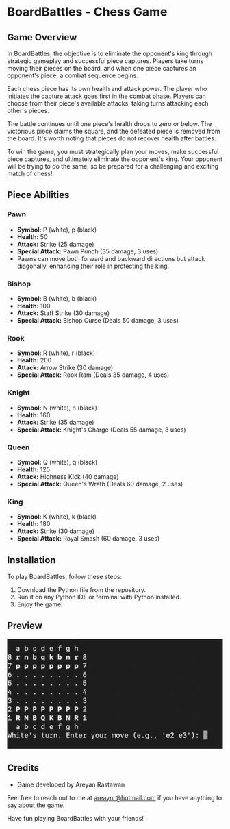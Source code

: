 # BoardBattles - Chess Game

## Game Overview

In BoardBattles, the objective is to eliminate the opponent's king through strategic gameplay and successful piece captures. Players take turns moving their pieces on the board, and when one piece captures an opponent's piece, a combat sequence begins.

Each chess piece has its own health and attack power. The player who initiates the capture attack goes first in the combat phase. Players can choose from their piece's available attacks, taking turns attacking each other's pieces.

The battle continues until one piece's health drops to zero or below. The victorious piece claims the square, and the defeated piece is removed from the board. It's worth noting that pieces do not recover health after battles.

To win the game, you must strategically plan your moves, make successful piece captures, and ultimately eliminate the opponent's king. Your opponent will be trying to do the same, so be prepared for a challenging and exciting match of chess!

## Piece Abilities

### Pawn

- **Symbol:** P (white), p (black)
- **Health:** 50
- **Attack:** Strike (25 damage)
- **Special Attack:** Pawn Punch (35 damage, 3 uses)
- Pawns can move both forward and backward directions but attack diagonally, enhancing their role in protecting the king.

### Bishop

- **Symbol:** B (white), b (black)
- **Health:** 100
- **Attack:** Staff Strike (30 damage)
- **Special Attack:** Bishop Curse (Deals 50 damage, 3 uses)

### Rook

- **Symbol:** R (white), r (black)
- **Health:** 200
- **Attack:** Arrow Strike (30 damage)
- **Special Attack:** Rook Ram (Deals 35 damage, 4 uses)

### Knight

- **Symbol:** N (white), n (black)
- **Health:** 160
- **Attack:** Strike (35 damage)
- **Special Attack:** Knight's Charge (Deals 55 damage, 3 uses)

### Queen

- **Symbol:** Q (white), q (black)
- **Health:** 125
- **Attack:** Highness Kick (40 damage)
- **Special Attack:** Queen's Wrath (Deals 60 damage, 2 uses)

### King

- **Symbol:** K (white), k (black)
- **Health:** 180
- **Attack:** Strike (30 damage)
- **Special Attack:** Royal Smash (60 damage, 3 uses)

## Installation

To play BoardBattles, follow these steps:

1. Download the Python file from the repository.
2. Run it on any Python IDE or terminal with Python installed.
3. Enjoy the game!

## Preview

![Preview](images/preview.png)

## Credits

- Game developed by Areyan Rastawan

Feel free to reach out to me at areaynr@hotmail.com if you have anything to say about the game.

Have fun playing BoardBattles with your friends!


